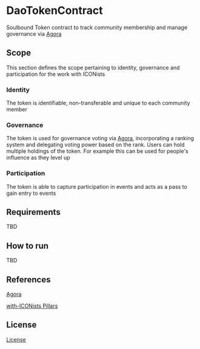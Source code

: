 # DaoTokenContract
Soulbound Token contract to track community membership and manage governance via [Agora](https://github.com/Staky-io/agora)

## Scope

This section defines the scope pertaining to identity, governance and participation for the work with ICONists 

### Identity

The token is identifiable, non-transferable and unique to each community member  

### Governance
 
The token is used for governance voting via [Agora](https://github.com/Staky-io/agora),  incorporating a ranking system and delegating voting power based on the rank.  Users can hold multiple holdings of the token. For example this can be used for people's influence as they level up 

### Participation 

The token is able to capture participation in events and acts as a pass to gain entry to events

## Requirements

TBD 

## How to run

TBD 

## References

[Agora](https://github.com/staky-io/Agora)

[with-ICONists Pillars](https://github.com/with-ICONists/pillars)

## License

[License](./LICENSE)
